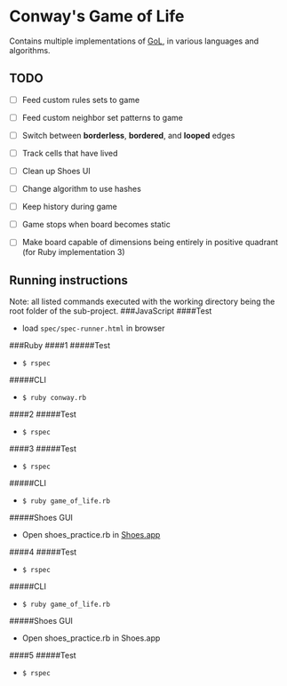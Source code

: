 Conway's Game of Life
===

Contains multiple implementations of [GoL][Game of Life Wiki], in various languages and algorithms.

TODO
---
- [ ] Feed custom rules sets to game
- [ ] Feed custom neighbor set patterns to game
- [ ] Switch between __borderless__, __bordered__, and __looped__ edges
- [ ] Track cells that have lived
- [ ] Clean up Shoes UI
- [ ] Change algorithm to use hashes
- [ ] Keep history during game
- [ ] Game stops when board becomes static
- [ ] Make board capable of dimensions being entirely in positive quadrant (for Ruby implementation 3)


Running instructions
---
Note: all listed commands executed with
the working directory being the root folder of the sub-project.
###JavaScript
####Test
* load ```spec/spec-runner.html``` in browser

###Ruby
####1
#####Test
* ```$ rspec```

#####CLI
* ```$ ruby conway.rb```

####2
#####Test
* ```$ rspec```

####3
#####Test
* ```$ rspec```

#####CLI
* ```$ ruby game_of_life.rb```

#####Shoes GUI
* Open shoes_practice.rb in [Shoes.app][Shoes GitHub]

####4
#####Test
* ```$ rspec```

#####CLI
* ```$ ruby game_of_life.rb```

#####Shoes GUI
* Open shoes_practice.rb in Shoes.app

####5
#####Test
* ```$ rspec```

[Game of Life Wiki]: http://en.wikipedia.org/wiki/Conway%27s_Game_of_Life
[Shoes GitHub]: https://github.com/shoes/shoes
